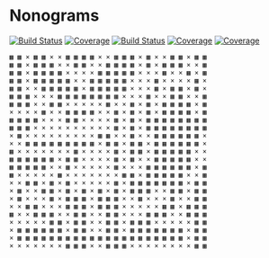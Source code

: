 # Nonograms

[![Build Status](https://gitlab.com/goretkin/Nonograms.jl/badges/master/build.svg)](https://gitlab.com/goretkin/Nonograms.jl/pipelines)
[![Coverage](https://gitlab.com/goretkin/Nonograms.jl/badges/master/coverage.svg)](https://gitlab.com/goretkin/Nonograms.jl/commits/master)
[![Build Status](https://travis-ci.com/goretkin/Nonograms.jl.svg?branch=master)](https://travis-ci.com/goretkin/Nonograms.jl)
[![Coverage](https://codecov.io/gh/goretkin/Nonograms.jl/branch/master/graph/badge.svg)](https://codecov.io/gh/goretkin/Nonograms.jl)
[![Coverage](https://coveralls.io/repos/github/goretkin/Nonograms.jl/badge.svg?branch=master)](https://coveralls.io/github/goretkin/Nonograms.jl?branch=master)


```
▦ ▦ × ▦ ▦ × × ▦ ▦ ▦ ▦ × × ▦ ▦ ▦ × ▦ × × ▦ ▦ × ▦ ▦
▦ ▦ × ▦ ▦ ▦ × × ▦ ▦ × × ▦ ▦ ▦ ▦ × ▦ × ▦ ▦ ▦ × × ▦
▦ ▦ × ▦ ▦ ▦ ▦ × × × × ▦ ▦ ▦ ▦ ▦ × × × ▦ × × ▦ × ▦
▦ ▦ × ▦ ▦ ▦ ▦ ▦ × × ▦ ▦ ▦ ▦ ▦ × × × ▦ × × × × ▦ ×
▦ ▦ × × ▦ ▦ ▦ ▦ ▦ × ▦ ▦ ▦ ▦ ▦ × × × ▦ × ▦ ▦ × ▦ ×
▦ ▦ ▦ × × × ▦ ▦ ▦ ▦ ▦ ▦ ▦ ▦ × × × ▦ × × ▦ ▦ × × ▦
▦ ▦ ▦ × × ▦ ▦ × × × × × ▦ × × ▦ × ▦ × ▦ ▦ ▦ ▦ × ▦
× × × × ▦ × × ▦ ▦ ▦ ▦ × × ▦ × ▦ × ▦ × ▦ ▦ ▦ ▦ × ▦
▦ ▦ ▦ ▦ × × × ▦ ▦ × × × × ▦ × ▦ × ▦ ▦ ▦ ▦ ▦ ▦ ▦ ▦
▦ ▦ ▦ × × × × × × × × × × ▦ × ▦ × ▦ ▦ ▦ ▦ ▦ ▦ ▦ ▦
× ▦ × × × × × × × × × ▦ ▦ × × ▦ × × ▦ ▦ ▦ ▦ ▦ ▦ ×
× × ▦ ▦ ▦ ▦ ▦ ▦ ▦ ▦ ▦ × ▦ ▦ × ▦ ▦ × ▦ ▦ ▦ ▦ ▦ ▦ ×
▦ × × × × × × × ▦ × × × × ▦ × ▦ ▦ × ▦ ▦ ▦ ▦ ▦ × ×
▦ ▦ ▦ ▦ ▦ ▦ × ▦ ▦ × × × × ▦ × ▦ × × ▦ ▦ ▦ ▦ ▦ × ×
▦ ▦ ▦ ▦ ▦ × × ▦ × × × × × ▦ × × × ▦ ▦ ▦ ▦ ▦ ▦ × ▦
▦ × × × × × ▦ × × × × × × × ▦ ▦ × ▦ ▦ ▦ ▦ ▦ × × ▦
× × ▦ ▦ × ▦ × ▦ × × × × × ▦ × ▦ ▦ ▦ ▦ ▦ ▦ ▦ × ▦ ▦
× ▦ × × ▦ ▦ × ▦ × ▦ × ▦ × ▦ × ▦ ▦ ▦ × × ▦ ▦ × ▦ ▦
× ▦ × × × ▦ × ▦ ▦ ▦ × ▦ ▦ ▦ × × ▦ × × × ▦ × × ▦ ▦
× × ▦ ▦ × × × ▦ ▦ ▦ × ▦ ▦ ▦ × × × × × ▦ ▦ × ▦ ▦ ▦
▦ × × ▦ ▦ ▦ × × ▦ ▦ × × ▦ ▦ × × × ▦ ▦ ▦ × × ▦ ▦ ▦
× × × × × ▦ ▦ × ▦ ▦ × × ▦ ▦ × ▦ ▦ ▦ × × × × × ▦ ▦
× ▦ ▦ ▦ ▦ ▦ ▦ × ▦ ▦ × × ▦ ▦ × ▦ ▦ ▦ ▦ ▦ ▦ ▦ × ▦ ▦
× ▦ ▦ ▦ ▦ ▦ ▦ ▦ ▦ ▦ ▦ ▦ ▦ ▦ ▦ ▦ ▦ ▦ ▦ ▦ ▦ ▦ × ▦ ▦
× × × × × × × ▦ ▦ ▦ × × ▦ ▦ ▦ × × × × × × × × ▦ ▦
```
